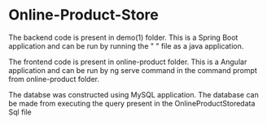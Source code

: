 # Online-Product-Store

The backend code is present in demo(1) folder.
This is a Spring Boot application and can be run by running the " " file as a java application.

The frontend code is present in online-product folder.
This is a Angular application and can be run by ng serve command in the command prompt from online-product folder.

The databse was constructed using MySQL application.
The database can be made from executing the query present in the OnlineProductStoredata Sql file